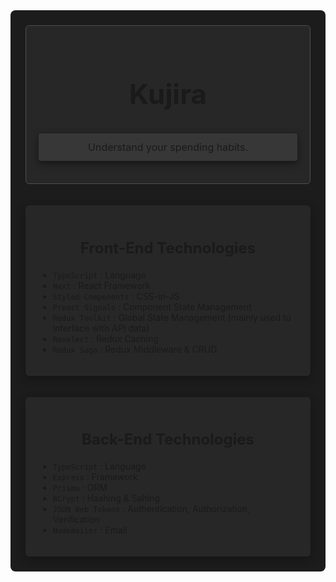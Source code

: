 <main
	style="padding: 24px; background-color: #1c1c1c; border-radius: 8px;"
>

<section
	style="padding: 20px; background-color: #272727; border: #4f4f4f solid 1px; border-radius: 6px;"
>
<h1
	style="font-size: 44px; font-weight: bold; text-align: center;"
>
	Kujira
</h1>

<p
	style="padding: 12px 6px; background-color: #373737; border-radius: 4px; font-size: 16px; text-align: center; box-shadow: 0px 4px 12px #151515;"
>
	Understand your spending habits.
</p>
</section>

</br>
</br>

<section
	style="padding: 20px; background-color: #272727; border-radius: 6px; box-shadow: 0px 4px 12px #151515;"
>
<h1
	style="font-size: 24px; font-weight: bold; text-align: center;"
>
	Front-End Technologies
</h1>

<ul>
	<li><code>TypeScript</code> : Language</li>
	<li><code>Next</code> : React Framework</li>
	<li><code>Styled Components</code> : CSS-in-JS</li>
	<li><code>Preact Signals</code> : Component State Management</li>
	<li><code>Redux Toolkit</code> : Global State Management (mainly used to interface with API data)</li>
	<li><code>Reselect</code> : Redux Caching</li>
	<li><code>Redux Saga</code> : Redux Middleware & CRUD</li>
</ul>
</section>

</br>
</br>

<section
	style="padding: 20px; background-color: #272727; border-radius: 6px; box-shadow: 0px 4px 12px #151515;"
>
<h1
	style="font-size: 24px; font-weight: bold; text-align: center;"
>
	Back-End Technologies
</h1>

<ul>
	<li><code>TypeScript</code> : Language</li>
	<li><code>Express</code> : Framework</li>
	<li><code>Prisma</code> : ORM</li>
	<li><code>BCrypt</code> : Hashing & Salting</li>
	<li><code>JSON Web Tokens</code> : Authentication, Authorization, Verification</li>
	<li><code>Nodemailer</code> : Email</li>
</ul>
</section>

</main>
